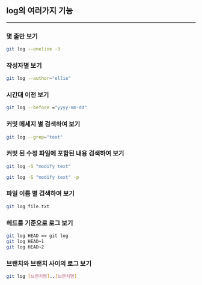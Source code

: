 ## log의 여러가지 기능

---

### 몇 줄만 보기
```bash
git log --oneline -3
```

### 작성자별 보기
```bash
git log --author="ellie"
```

### 시간대 이전 보기
```bash
git log --before ="yyyy-mm-dd"
```

### 커밋 메세지 별 검색하여 보기
```bash
git log --grep="text"
```

### 커밋 된 수정 파일에 포함된 내용 검색하여 보기
```bash
git log -S "modify text"
```

```bash
git log -S "modify text" -p
```
### 파일 이름 별 검색하여 보기
```bash
git log file.txt
```

### 헤드를 기준으로 로그 보기
```bash
git log HEAD == git log
git log HEAD~1
git log HEAD~2
```

### 브랜치와 브랜치 사이의 로그 보기
```bash
git log [브랜치명]..[브랜치명]
```
